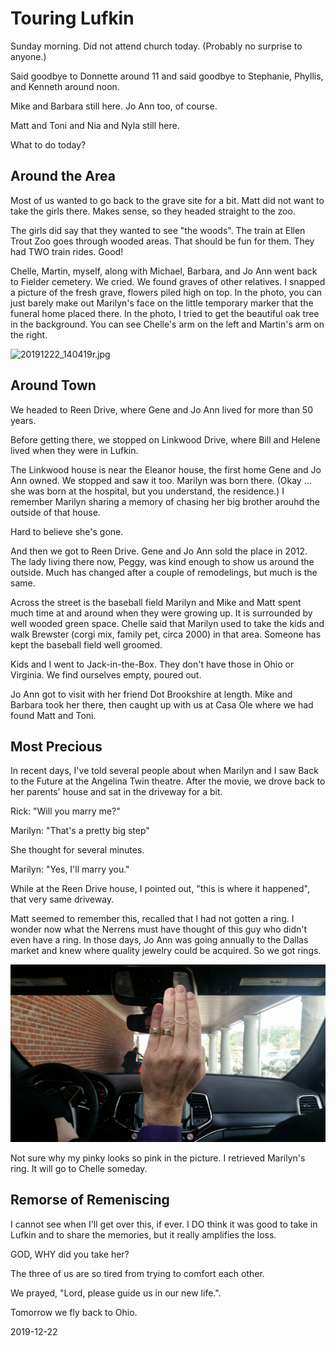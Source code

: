 # Touring Lufkin

Sunday morning.
Did not attend church today. (Probably no surprise to anyone.)

Said goodbye to Donnette around 11 and said goodbye to
Stephanie, Phyllis, and Kenneth around noon.

Mike and Barbara still here. Jo Ann too, of course.

Matt and Toni and Nia and Nyla still here.

What to do today?

## Around the Area

Most of us wanted to go back to the grave site for a bit.
Matt did not want to take the girls there. Makes sense,
so they headed straight to the zoo.

The girls did say that they wanted to see "the woods".
The train at Ellen Trout Zoo goes through wooded areas.
That should be fun for them. They had TWO train rides. Good!

Chelle, Martin, myself, along with Michael, Barbara, and Jo Ann went
back to Fielder cemetery. We cried. We found graves of other relatives.
I snapped a picture of the fresh grave, flowers piled high on top.
In the photo, you can just barely make out Marilyn's face on the little
temporary marker that the funeral home placed there. In the photo, I tried
to get the beautiful oak tree in the background. You can see Chelle's arm
on the left and Martin's arm on the right.

![20191222_140419r.jpg](https://github.com/trothr/blog/blob/master/images/2019/20191222_140419r.jpg)

## Around Town

We headed to Reen Drive, where Gene and Jo Ann lived for more than 50 years.

Before getting there, we stopped on Linkwood Drive, where Bill and Helene
lived when they were in Lufkin.

The Linkwood house is near the Eleanor house, the first home
Gene and Jo Ann owned. We stopped and saw it too. Marilyn was born there.
(Okay ... she was born at the hospital, but you understand, the residence.)
I remember Marilyn sharing a memory of chasing her big brother arouhd
the outside of that house.

Hard to believe she's gone.

And then we got to Reen Drive.
Gene and Jo Ann sold the place in 2012. The lady living there now,
Peggy, was kind enough to show us around the outside. Much has changed
after a couple of remodelings, but much is the same.

Across the street is the baseball field Marilyn and Mike and Matt
spent much time at and around when they were growing up. It is surrounded
by well wooded green space. Chelle said that Marilyn used to take the kids
and walk Brewster (corgi mix, family pet, circa 2000) in that area.
Someone has kept the baseball field well groomed.

Kids and I went to Jack-in-the-Box. They don't have those in Ohio or
Virginia. We find ourselves empty, poured out.

Jo Ann got to visit with her friend Dot Brookshire at length.
Mike and Barbara took her there, then caught up with us at Casa Ole
where we had found Matt and Toni.

## Most Precious

In recent days, I've told several people about when Marilyn and I saw
Back to the Future at the Angelina Twin theatre. After the movie,
we drove back to her parents' house and sat in the driveway for a bit.

Rick: "Will you marry me?"

Marilyn: "That's a pretty big step"

She thought for several minutes.

Marilyn: "Yes, I'll marry you."

While at the Reen Drive house, I pointed out,
"this is where it happened", that very same driveway.

Matt seemed to remember this, recalled that I had not gotten a ring.
I wonder now what the Nerrens must have thought of this guy who didn't
even have a ring. In those days, Jo Ann was going annually to the Dallas
market and knew where quality jewelry could be acquired. So we got rings.

![20191222-215710.jpg](https://github.com/trothr/blog/blob/master/images/2019/20191222-215710.jpg)

Not sure why my pinky looks so pink in the picture.
I retrieved Marilyn's ring. It will go to Chelle someday.

## Remorse of Remeniscing

I cannot see when I'll get over this, if ever.
I DO think it was good to take in Lufkin and to share the memories,
but it really amplifies the loss.

GOD, WHY did you take her?

The three of us are so tired from trying to comfort each other.

We prayed, "Lord, please guide us in our new life.".

Tomorrow we fly back to Ohio.

2019-12-22


